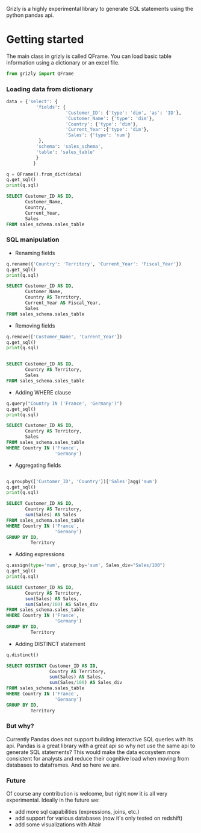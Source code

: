 Grizly is a highly experimental library to generate SQL statements using the python pandas api. 


# **Getting started**
The main class in grizly is called QFrame. You can load basic table information using a dictionary or an excel file.

```python
from grizly import QFrame
```
### Loading data from dictionary

```python
data = {'select': {
           'fields': {
                      'Customer_ID': {'type': 'dim', 'as': 'ID'},
                      'Customer_Name': {'type': 'dim'},
                      'Country': {'type': 'dim'},
                      'Current_Year':{'type': 'dim'},
                      'Sales': {'type': 'num'}
            },
           'schema': 'sales_schema',
           'table': 'sales_table'
           }
          }

q = QFrame().from_dict(data)
q.get_sql()
print(q.sql)
```
```sql
SELECT Customer_ID AS ID,
       Customer_Name,
       Country,
       Current_Year,
       Sales
FROM sales_schema.sales_table
```
### SQL manipulation
* Renaming fields
```python
q.rename({'Country': 'Territory', 'Current_Year': 'Fiscal_Year'})
q.get_sql()
print(q.sql)
```
```sql
SELECT Customer_ID AS ID,
       Customer_Name,
       Country AS Territory,
       Current_Year AS Fiscal_Year,
       Sales
FROM sales_schema.sales_table
```
* Removing fields
```python
q.remove(['Customer_Name', 'Current_Year'])
q.get_sql()
print(q.sql)
```
```sql

SELECT Customer_ID AS ID,
       Country AS Territory,
       Sales
FROM sales_schema.sales_table
```
* Adding WHERE clause
``` python
q.query("Country IN ('France', 'Germany')")
q.get_sql()
print(q.sql)
```
```sql
SELECT Customer_ID AS ID,
       Country AS Territory,
       Sales
FROM sales_schema.sales_table
WHERE Country IN ('France',
                  'Germany')
```
* Aggregating fields
``` python

q.groupby(['Customer_ID', 'Country'])['Sales']agg('sum')
q.get_sql()
print(q.sql)
```
```sql
SELECT Customer_ID AS ID,
       Country AS Territory,
       sum(Sales) AS Sales
FROM sales_schema.sales_table
WHERE Country IN ('France',
                  'Germany')
GROUP BY ID,
         Territory
```
* Adding expressions
```python
q.assign(type='num', group_by='sum', Sales_div="Sales/100")
q.get_sql()
print(q.sql)
```
```sql
SELECT Customer_ID AS ID,
       Country AS Territory,
       sum(Sales) AS Sales,
       sum(Sales/100) AS Sales_div
FROM sales_schema.sales_table
WHERE Country IN ('France',
                  'Germany')
GROUP BY ID,
         Territory
```
* Adding DISTINCT statement
```python
q.distinct()
```
```sql
SELECT DISTINCT Customer_ID AS ID,
                Country AS Territory,
                sum(Sales) AS Sales,
                sum(Sales/100) AS Sales_div
FROM sales_schema.sales_table
WHERE Country IN ('France',
                  'Germany')
GROUP BY ID,
         Territory
```

### But why?
Currently Pandas does not support building interactive SQL queries with its api. Pandas is a great library with a great api so why not use the same api to generate SQL statements? This would make the data ecosystem more consistent for analysts and reduce their cognitive load when moving from databases to dataframes. And so here we are.

### Future

Of course any contribution is welcome, but right now it is all very experimental. Ideally in the future we:

* add more sql capabilities (expressions, joins, etc.)
* add support for various databases (now it's only tested on redshift)
* add some visualizations with Altair
